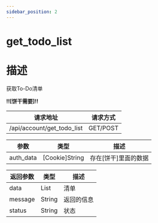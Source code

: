 ```yaml
---
sidebar_position: 2
---
```


# get_todo_list

# 描述

获取To-Do清单

**!!\[饼干需要\]!!**

| 请求地址                       | 请求方式     |
|----------------------------|----------|
| /api/account/get_todo_list | GET/POST |

| 参数        | 类型               | 描述            |
|-----------|------------------|---------------|
| auth_data | \[Cookie\]String | 存在\[饼干\]里面的数据 |

| 返回参数    | 类型     | 描述    |
|---------|--------|-------|
| data    | List   | 清单    |
| message | String | 返回的信息 |
| status  | String | 状态    |
